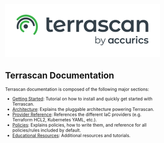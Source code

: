 ![Terrascan_Logo](img/Terrascan_By_Accurics_Logo_38B34A-333F48.svg)

# Terrascan Documentation

Terrascan documentation is composed of the following major sections:

* [Getting Started](getting-started.md): Tutorial on how to install and quickly get started with Terrascan.
* [Architecture](architecture.md): Explains the pluggable architecture powering Terrascan.
* [Provider Reference](providers.md): References the different IaC providers (e.g. Terraform HCL2, Kubernetes YAML, etc.).
* [Policies](policies.md): Explains policies, how to write them, and reference for all policies/rules included by default.
* [Educational Resources](learning.md): Additional resources and tutorials.

